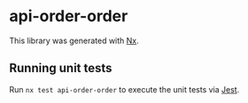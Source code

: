 # api-order-order

This library was generated with [Nx](https://nx.dev).

## Running unit tests

Run `nx test api-order-order` to execute the unit tests via [Jest](https://jestjs.io).
